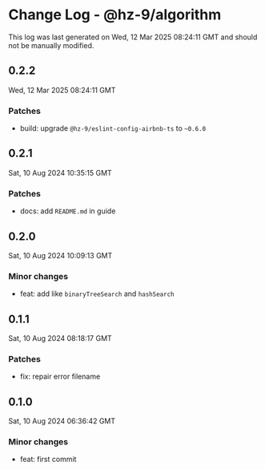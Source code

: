 # Change Log - @hz-9/algorithm

This log was last generated on Wed, 12 Mar 2025 08:24:11 GMT and should not be manually modified.

## 0.2.2
Wed, 12 Mar 2025 08:24:11 GMT

### Patches

- build: upgrade `@hz-9/eslint-config-airbnb-ts` to `~0.6.0`

## 0.2.1
Sat, 10 Aug 2024 10:35:15 GMT

### Patches

- docs: add `README.md` in guide

## 0.2.0
Sat, 10 Aug 2024 10:09:13 GMT

### Minor changes

- feat: add like `binaryTreeSearch` and `hashSearch`

## 0.1.1
Sat, 10 Aug 2024 08:18:17 GMT

### Patches

- fix: repair error filename

## 0.1.0
Sat, 10 Aug 2024 06:36:42 GMT

### Minor changes

- feat: first commit

